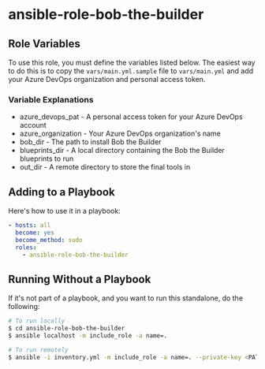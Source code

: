 # ansible-role-bob-the-builder

## Role Variables

To use this role, you must define the variables listed below. The easiest way to do this is to copy the `vars/main.yml.sample` file to `vars/main.yml` and add your Azure DevOps organization and personal access token.

### Variable Explanations

- azure_devops_pat -  A personal access token for your Azure DevOps account
- azure_organization - Your Azure DevOps organization's name
- bob_dir - The path to install Bob the Builder
- blueprints_dir - A local directory containing the Bob the Builder blueprints to run
- out_dir - A remote directory to store the final tools in

## Adding to a Playbook

Here's how to use it in a playbook:

```yaml
- hosts: all
  become: yes
  become_method: sudo
  roles:
    - ansible-role-bob-the-builder
```

## Running Without a Playbook

If it's not part of a playbook, and you want to run this standalone, do the following:

```bash
# To run locally
$ cd ansible-role-bob-the-builder
$ ansible localhost -m include_role -a name=.

# To run remotely
$ ansible -i inventory.yml -m include_role -a name=. --private-key <PATH_TO_SSH_KEY> -u <REMOTE_USERNAME> all
```
